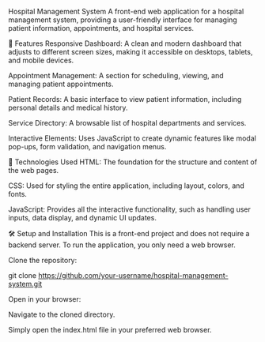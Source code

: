Hospital Management System
A front-end web application for a hospital management system, providing a user-friendly interface for managing patient information, appointments, and hospital services.

🌟 Features
Responsive Dashboard: A clean and modern dashboard that adjusts to different screen sizes, making it accessible on desktops, tablets, and mobile devices.

Appointment Management: A section for scheduling, viewing, and managing patient appointments.

Patient Records: A basic interface to view patient information, including personal details and medical history.

Service Directory: A browsable list of hospital departments and services.

Interactive Elements: Uses JavaScript to create dynamic features like modal pop-ups, form validation, and navigation menus.

🚀 Technologies Used
HTML: The foundation for the structure and content of the web pages.

CSS: Used for styling the entire application, including layout, colors, and fonts.

JavaScript: Provides all the interactive functionality, such as handling user inputs, data display, and dynamic UI updates.

🛠️ Setup and Installation
This is a front-end project and does not require a backend server. To run the application, you only need a web browser.

Clone the repository:

git clone https://github.com/your-username/hospital-management-system.git

Open in your browser:

Navigate to the cloned directory.

Simply open the index.html file in your preferred web browser.
